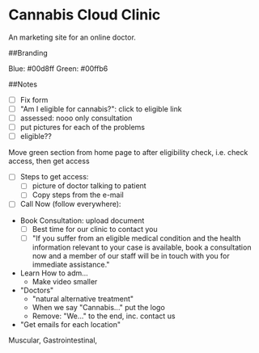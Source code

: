 # Cannabis Cloud Clinic

An marketing site for an online doctor.

##Branding

Blue: #00d8ff
Green: #00ffb6

##Notes

- [ ] Fix form
- [ ] "Am I eligible for cannabis?": click to eligible link
- [ ] assessed: nooo only consultation
- [ ] put pictures for each of the problems
- [ ] eligible??

Move green section from home page to after eligibility check, i.e. check access, then get access

- [ ] Steps to get access:
  - [ ] picture of doctor talking to patient
  - [ ] Copy steps from the e-mail
- [ ] Call Now (follow everywhere):
- Book Consultation: upload document
  - [ ] Best time for our clinic to contact you
  - [ ] "If you suffer from an eligible medical condition and the health information relevant to your case is available, book a consultation now and a member of our staff will be in touch with you for immediate assistance."
- Learn How to adm...
  - Make video smaller
- "Doctors"
  - "natural alternative treatment"
  - When we say "Cannabis..." put the logo
  - Remove: "We..." to the end, inc. contact us
- "Get emails for each location"

Muscular, Gastrointestinal,
